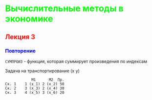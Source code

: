 # <span style="color:lime"> Вычислительные методы в экономике </span>
## <span style="color:red"> Лекция 3 </span>

### <span style="color:blue"> Повторение </span>

``СУМПРОИЗ`` - функция, которая суммирует произведения по индексам

Задача на транспортирование
          (x       y)

                М1      М2  Пр. 
    Ск. 1    1 (x_1) 2 (x_2) 50             
    Ск. 2    3 (x_3) 2 (x_4) 30
    Ск. 3    4 (x_5) 3 (x_6) 20   